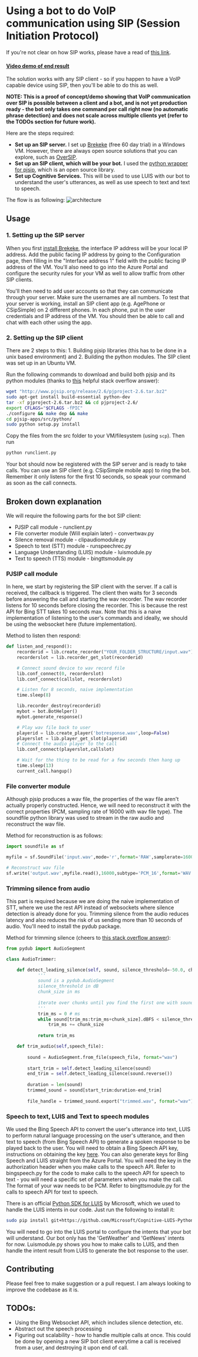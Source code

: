# Using a bot to do VoIP communication using SIP (Session Initiation Protocol)

If you're not clear on how SIP works, please have a read of [this link](https://www.voipmechanic.com/sip-basics.htm). 

#### [Video demo of end result](https://1drv.ms/v/s!AiedmuKgkivNgVq9uZAFujfeGWg3)

The solution works with any SIP client - so if you happen to have a VoIP capable device using SIP, then you'll be able to do this as well. 

**NOTE: This is a proof of concept/demo showing that VoIP communication over SIP is possible between a client and a bot, and is not yet  production ready - the bot only takes one command per call right now (no automatic phrase detection) and does not scale across multiple clients yet (refer to the TODOs section for future work).** 

Here are the steps required:
- **Set up an SIP server.** I set up [Brekeke](http://wiki.brekeke.com/wiki/Brekeke-SIP-Server-v3-Quickstart) (free 60 day trial) in a Windows VM. However, there are always open source solutions that you can explore, such as [OverSIP](http://oversip.net/).
- **Set up an SIP client, which will be your bot.** I used the [python wrapper for pjsip](https://trac.pjsip.org/repos/wiki/Python_SIP_Tutorial), which is an open source library. 
- **Set up Cognitive Services.** This will be used to use LUIS with our bot to understand the user's utterances, as well as use speech to text and text to speech.

The flow is as following:
![architecture](imgs/siparchi.png)

## Usage

### 1. Setting up the SIP server

When you first [install Brekeke](http://wiki.brekeke.com/wiki/Brekeke-SIP-Server-v3-Quickstart), the interface IP address will be your local IP address. Add the public facing IP address by going to the Configuration page, then filling in the "Interface address 1" field with the public facing IP address of the VM. You'll also need to go into the Azure Portal and configure the security rules for your VM as well to allow traffic from other SIP clients. 

You'll then need to add user accounts so that they can communicate through your server. Make sure the usernames are all numbers. To test that your server is working, install an SIP client app (e.g. AgePhone or CSipSimple) on 2 different phones. In each phone, put in the user credentials and IP address of the VM. You should then be able to call and chat with each other using the app.

### 2. Setting up the SIP client

There are 2 steps to this: 1. Building pjsip libraries (this has to be done in a unix based environment) and 2. Building the python modules. The SIP client was set up in an Ubuntu VM. 

Run the following commands to download and build both pjsip and its python modules (thanks to [this](http://stackoverflow.com/a/30768314) helpful stack overflow answer):

```bash
wget "http://www.pjsip.org/release/2.6/pjproject-2.6.tar.bz2"
sudo apt-get install build-essential python-dev
tar -xf pjproject-2.6.tar.bz2 && cd pjproject-2.6/
export CFLAGS="$CFLAGS -fPIC"
./configure && make dep && make
cd pjsip-apps/src/python/
sudo python setup.py install
```

Copy the files from the src folder to your VM/filesystem (using `scp`). Then run
```bash
python runclient.py
```

Your bot should now be registered with the SIP server and is ready to take calls. You can use an SIP client (e.g. CSipSimple mobile app) to ring the bot. Remember it only listens for the first 10 seconds, so speak your command as soon as the call connects.

## Broken down explanation

We will require the following parts for the bot SIP client:
- PJSIP call module - runclient.py
- File converter module (Will explain later) - convertwav.py
- Silence removal module - clipaudiomodule.py
- Speech to text (STT) module - runspeechrec.py
- Language Understanding (LUIS) module - luismodule.py
- Text to speech (TTS) module - bingttsmodule.py

### PJSIP call module

In here, we start by registering the SIP client with the server. If a call is received, the callback is triggered. The client then waits for 3 seconds before answering the call and starting the wav recorder. The wav recorder listens for 10 seconds before closing the recorder. This is because the rest API for Bing STT takes 10 seconds max. Note that this is a naive implementation of listening to the user's commands and ideally, we should be using the websocket here (future implementation). 

Method to listen then respond:
```python
def listen_and_respond():
    recorderid = lib.create_recorder("YOUR_FOLDER_STRUCTURE/input.wav")
    recorderslot = lib.recorder_get_slot(recorderid)

    # Connect sound device to wav record file
    lib.conf_connect(0, recorderslot)
    lib.conf_connect(callslot, recorderslot)

    # Listen for 8 seconds, naive implementation
    time.sleep(8)

    lib.recorder_destroy(recorderid)
    mybot = bot.BotHelper()
    mybot.generate_response()

    # Play wav file back to user
    playerid = lib.create_player('botresponse.wav',loop=False)
    playerslot = lib.player_get_slot(playerid)
    # Connect the audio player to the call
    lib.conf_connect(playerslot,callslot)

    # Wait for the thing to be read for a few seconds then hang up
    time.sleep(13)
    current_call.hangup()
```

### File converter module

Although pjsip produces a wav file, the properties of the wav file aren't actually properly constructed. Hence, we will need to reconstruct it with the correct properties (PCM, sampling rate of 16000 with wav file type). The soundfile python library was used to stream in the raw audio and reconstruct the wav file. 

Method for reconstruction is as follows:

```python
import soundfile as sf

myfile = sf.SoundFile('input.wav',mode='r',format='RAW',samplerate=16000,channels=1,subtype='PCM_16')

# Reconstruct wav file
sf.write('output.wav',myfile.read(),16000,subtype='PCM_16',format='WAV')
```

### Trimming silence from audio

This part is required because we are doing the naive implementation of STT, where we use the rest API instead of websockets where silence detection is already done for you. Trimming silence from the audio reduces latency and also reduces the risk of us sending more than 10 seconds of audio. You'll need to install the pydub package. 

Method for trimming silence (cheers to [this stack overflow answer](http://stackoverflow.com/a/29550200)):
```python
from pydub import AudioSegment

class AudioTrimmer:

	def detect_leading_silence(self, sound, silence_threshold=-50.0, chunk_size=10):
    		'''
    		sound is a pydub.AudioSegment
    		silence_threshold in dB
    		chunk_size in ms
		
    		iterate over chunks until you find the first one with sound
    		'''
    		trim_ms = 0 # ms
    		while sound[trim_ms:trim_ms+chunk_size].dBFS < silence_threshold:
        		trim_ms += chunk_size
		
    		return trim_ms

	def trim_audio(self,speech_file):
		
		sound = AudioSegment.from_file(speech_file, format="wav")
		
		start_trim = self.detect_leading_silence(sound)
		end_trim = self.detect_leading_silence(sound.reverse())
		
		duration = len(sound)    
		trimmed_sound = sound[start_trim:duration-end_trim]
		
		file_handle = trimmed_sound.export("trimmed.wav", format="wav")
```

### Speech to text, LUIS and Text to speech modules

We used the Bing Speech API to convert the user's utterance into text, LUIS to perform natural language processing on the user's utterance, and then text to speech (from Bing Speech API) to generate a spoken response to be played back to the user. You will need to obtain a Bing Speech API key, instructions on obtaining the key [here](http://www.icomedias.com/support/microsoft-cognitive-services-key/). You can also generate keys for Bing Speech and LUIS straight from the Azure Portal. You will need the key in the authorization header when you make calls to the speech API. Refer to bingspeech.py for the code to make calls to the speech API for speech to text - you will need a specific set of parameters when you make the call. The format of your wav needs to be PCM. Refer to bingttsmodule.py for the calls to speech API for text to speech. 

There is an official [Python SDK for LUIS](https://github.com/Microsoft/Cognitive-LUIS-Python) by Microsoft, which we used to handle the LUIS intents in our code. Just run the following to install it:

```bash
sudo pip install git+https://github.com/Microsoft/Cognitive-LUIS-Python.git
```

You will need to go into the LUIS portal to configure the intents that your bot will understand. Our bot only has the 'GetWeather' and 'GetNews' intents for now. Luismodule.py shows you how to make calls to LUIS, and then handle the intent result from LUIS to generate the bot response to the user. 

## Contributing

Please feel free to make suggestion or a pull request. I am always looking to improve the codebase as it is. 

## TODOs:
- Using the Bing Websocket API, which includes silence detection, etc.
- Abstract out the speech processing
- Figuring out scalability - how to handle multiple calls at once. This could be done by opening a new SIP bot client everytime a call is received from a user, and destroying it upon end of call.
